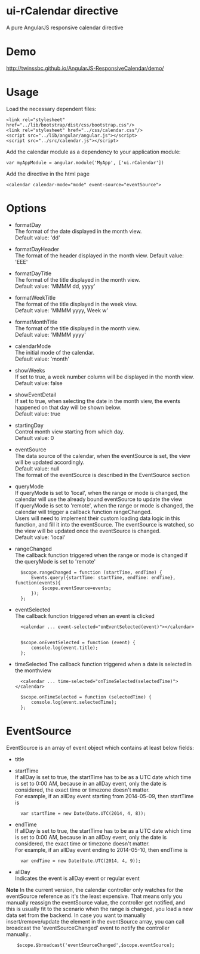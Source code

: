 # ui-rCalendar directive

A pure AngularJS responsive calendar directive

# Demo
http://twinssbc.github.io/AngularJS-ResponsiveCalendar/demo/

# Usage

Load the necessary dependent files:

    <link rel="stylesheet" href="../lib/bootstrap/dist/css/bootstrap.css"/>
    <link rel="stylesheet" href="../css/calendar.css"/>
    <script src="../lib/angular/angular.js"></script>
    <script src="../src/calendar.js"></script>

Add the calendar module as a dependency to your application module:

    var myAppModule = angular.module('MyApp', ['ui.rCalendar'])

Add the directive in the html page

    <calendar calendar-mode="mode" event-source="eventSource">

# Options

* formatDay    
The format of the date displayed in the month view.    
Default value: 'dd'
* formatDayHeader    
The format of the header displayed in the month view.
Default value: 'EEE'
* formatDayTitle    
The format of the title displayed in the month view.    
Default value: 'MMMM dd, yyyy'
* formatWeekTitle    
The format of the title displayed in the week view.    
Default value: 'MMMM yyyy, Week w'
* formatMonthTitle    
The format of the title displayed in the month view.    
Default value: 'MMMM yyyy'
* calendarMode    
The initial mode of the calendar.    
Default value: 'month'
* showWeeks    
If set to true, a week number column will be displayed in the month view.       
Default value: false
* showEventDetail    
If set to true, when selecting the date in the month view, the events happened on that day will be shown below.    
Default value: true
* startingDay    
Control month view starting from which day.    
Default value: 0
* eventSource    
The data source of the calendar, when the eventSource is set, the view will be updated accordingly.    
Default value: null    
The format of the eventSource is described in the EventSource section
* queryMode    
If queryMode is set to 'local', when the range or mode is changed, the calendar will use the already bound eventSource to update the view    
If queryMode is set to 'remote', when the range or mode is changed, the calendar will trigger a callback function rangeChanged.    
Users will need to implement their custom loading data logic in this function, and fill it into the eventSource. The eventSource is watched, so the view will be updated once the eventSource is changed.    
Default value: 'local'
* rangeChanged    
The callback function triggered when the range or mode is changed if the queryMode is set to 'remote'

        $scope.rangeChanged = function (startTime, endTime) {
            Events.query({startTime: startTime, endTime: endTime}, function(events){
                $scope.eventSource=events;
            });
        };

* eventSelected    
The callback function triggered when an event is clicked

        <calendar ... event-selected="onEventSelected(event)"></calendar>
    
    
        $scope.onEventSelected = function (event) {
            console.log(event.title);
        };

* timeSelected
The callback function triggered when a date is selected in the monthview

        <calendar ... time-selected="onTimeSelected(selectedTime)"></calendar>
        
        $scope.onTimeSelected = function (selectedTime) {
            console.log(event.selectedTime);
        };


# EventSource

EventSource is an array of event object which contains at least below fields:

* title
* startTime    
If allDay is set to true, the startTime has to be as a UTC date which time is set to 0:00 AM, because in an allDay event, only the date is considered, the exact time or timezone doesn't matter.    
For example, if an allDay event starting from 2014-05-09, then startTime is

        var startTime = new Date(Date.UTC(2014, 4, 8));

* endTime    
If allDay is set to true, the startTime has to be as a UTC date which time is set to 0:00 AM, because in an allDay event, only the date is considered, the exact time or timezone doesn't matter.    
For example, if an allDay event ending to 2014-05-10, then endTime is

        var endTime = new Date(Date.UTC(2014, 4, 9));

* allDay    
Indicates the event is allDay event or regular event

**Note**
In the current version, the calendar controller only watches for the eventSource reference as it's the least expensive.
That means only you manually reassign the eventSource value, the controller get notified, and this is usually fit to the scenario when the range is changed, you load a new data set from the backend.
In case you want to manually insert/remove/update the element in the eventSource array, you can call broadcast the 'eventSourceChanged' event to notify the controller manually..

        $scope.$broadcast('eventSourceChanged',$scope.eventSource);
